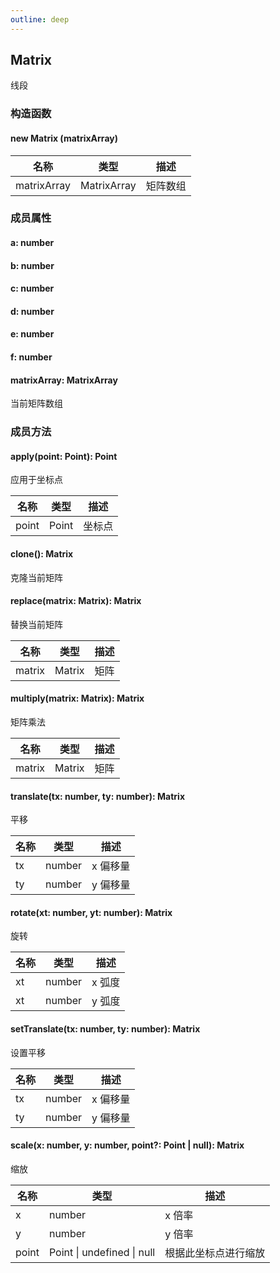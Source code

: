 ```yaml
---
outline: deep
---
```


## Matrix

线段

### 构造函数

#### new Matrix (matrixArray)

| 名称        | 类型        | 描述     |
| ----------- | ----------- | -------- |
| matrixArray | MatrixArray | 矩阵数组 |

### 成员属性

#### a: number

#### b: number

#### c: number

#### d: number

#### e: number

#### f: number

#### matrixArray: MatrixArray

当前矩阵数组

### 成员方法

#### apply(point: Point): Point

应用于坐标点

| 名称  | 类型  | 描述   |
| ----- | ----- | ------ |
| point | Point | 坐标点 |

#### clone(): Matrix

克隆当前矩阵

#### replace(matrix: Matrix): Matrix

替换当前矩阵

| 名称   | 类型   | 描述 |
| ------ | ------ | ---- |
| matrix | Matrix | 矩阵 |

#### multiply(matrix: Matrix): Matrix

矩阵乘法

| 名称   | 类型   | 描述 |
| ------ | ------ | ---- |
| matrix | Matrix | 矩阵 |

#### translate(tx: number, ty: number): Matrix

平移

| 名称 | 类型   | 描述     |
| ---- | ------ | -------- |
| tx   | number | x 偏移量 |
| ty   | number | y 偏移量 |

#### rotate(xt: number, yt: number): Matrix

旋转

| 名称 | 类型   | 描述   |
| ---- | ------ | ------ |
| xt   | number | x 弧度 |
| xt   | number | y 弧度 |

#### setTranslate(tx: number, ty: number): Matrix

设置平移

| 名称 | 类型   | 描述     |
| ---- | ------ | -------- |
| tx   | number | x 偏移量 |
| ty   | number | y 偏移量 |

#### scale(x: number, y: number, point?: Point | null): Matrix

缩放

| 名称  | 类型                       | 描述                 |
| ----- | -------------------------- | -------------------- |
| x     | number                     | x 倍率               |
| y     | number                     | y 倍率               |
| point | Point \| undefined \| null | 根据此坐标点进行缩放 |

